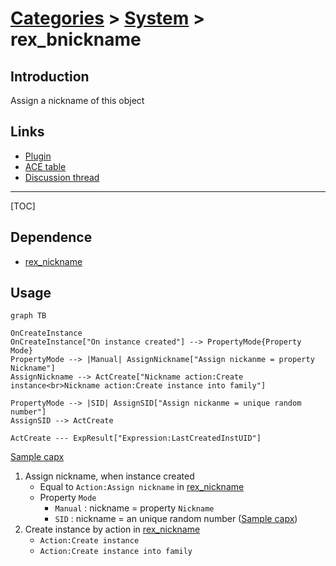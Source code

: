 # [Categories](categories.index.html) > [System](system.index.html) > rex_bnickname

## Introduction

Assign a nickname of this object

## Links

- [Plugin](https://dl.dropboxusercontent.com/u/5779181/C2Repo/Zip/plugins/rex_nickname.7z)
- [ACE table](https://rexrainbow.github.io/C2RexDoc/c2rexpluginsACE/plugin_rex_nickname.html)
- [Discussion thread](https://www.scirra.com/forum/plugin-nickname-behavior-nickname_t74522)


----

[TOC]

## Dependence

- [rex_nickname](rex_nickname.html)

## Usage

```mermaid
graph TB

OnCreateInstance
OnCreateInstance["On instance created"] --> PropertyMode{Property Mode}
PropertyMode --> |Manual| AssignNickname["Assign nickanme = property Nickname"]
AssignNickname --> ActCreate["Nickname action:Create instance<br>Nickname action:Create instance into family"]

PropertyMode --> |SID| AssignSID["Assign nickanme = unique random number"]
AssignSID --> ActCreate

ActCreate --- ExpResult["Expression:LastCreatedInstUID"]
```

[Sample capx](https://onedrive.live.com/redir?resid=7497FD5EC94476E!256&authkey=!AH5dJV3CHDMMfh4&ithint=file%2c.capx)

1. Assign nickname, when instance created
   - Equal to `Action:Assign nickname` in [rex_nickname](rex_nickname.html)
   - Property `Mode`
     - `Manual` : nickname = property `Nickname`
     - `SID` : nickname = an unique random number  ([Sample capx](https://onedrive.live.com/redir?resid=7497FD5EC94476E!471&authkey=!AA7oz2AgtPy4GAA&ithint=file%2c.capx))
2. Create instance by action in [rex_nickname](rex_nickname.html)
   - `Action:Create instance`
   - `Action:Create instance into family`